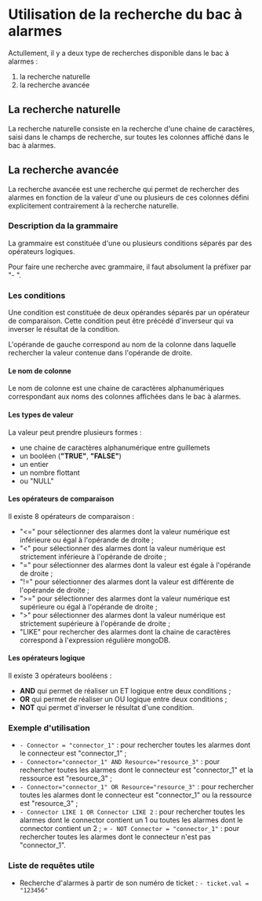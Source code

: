 # Utilisation de la recherche du bac à alarmes

Actullement, il y a deux type de recherches disponible dans le bac à alarmes :
  1. la recherche naturelle
  2. la recherche avancée


## La recherche naturelle

La recherche naturelle consiste en la recherche d'une chaine de caractères,
saisi dans le champs de recherche, sur toutes les colonnes affiché dans le
bac à alarmes.

## La recherche avancée

La recherche avancée est une recherche qui permet de rechercher des alarmes en
fonction de la valeur d'une ou plusieurs de ces colonnes défini explicitement
contrairement à la recherche naturelle.

### Description da la grammaire

La grammaire est constituée d'une ou plusieurs conditions séparés par des
opérateurs logiques.

Pour faire une recherche avec grammaire, il faut absolument la préfixer par
 "- ".

### Les conditions

Une condition est constituée de deux opérandes séparés par un opérateur de
comparaison. Cette condition peut être précédé d'inverseur qui va inverser le
résultat de la condition.

L'opérande de gauche correspond au nom de la colonne dans laquelle
rechercher la valeur contenue dans l'opérande de droite.

#### Le nom de colonne

Le nom de colonne est une chaine de caractères alphanumériques correspondant
aux noms des colonnes affichées dans le bac à alarmes.

#### Les types de valeur

La valeur peut prendre plusieurs formes :
  - une chaine de caractères alphanumérique entre guillemets
  - un booléen (**"TRUE"**, **"FALSE"**)
  - un entier
  - un nombre flottant
  - ou "NULL"

#### Les opérateurs de comparaison

Il existe 8 opérateurs de comparaison :

  * "<=" pour sélectionner des alarmes dont la valeur numérique est inférieure
  ou égal à l'opérande de droite ;
  * "<" pour sélectionner des alarmes dont la valeur numérique est strictement
  inférieure à l'opérande de droite ;
  * "=" pour sélectionner des alarmes dont la valeur est égale à l'opérande de
  droite ;
  * "!=" pour sélectionner des alarmes dont la valeur est différente de
  l'opérande de droite ;
  * ">=" pour sélectionner des alarmes dont la valeur numérique est supérieure
  ou égal à l'opérande de droite ;
  * ">" pour sélectionner des alarmes dont la valeur numérique est strictement
  supérieure à l'opérande de droite ;
  * "LIKE" pour rechercher des alarmes dont la chaine de caractères correspond
  à l'expression régulière mongoDB.


#### Les opérateurs logique

Il existe 3 opérateurs booléens :

  * **AND** qui permet de réaliser un ET logique entre deux conditions ;
  * **OR** qui permet de réaliser un OU logique entre deux conditions ;
  * **NOT** qui permet d'inverser le résultat d'une condition.


### Exemple d'utilisation

  * ```- Connector = "connector_1"``` : pour rechercher toutes les alarmes
  dont le connecteur est "connector_1" ;
  * ```- Connector="connector_1" AND Resource="resource_3"``` : pour rechercher
  toutes les alarmes dont le connecteur est "connector_1" et la ressource est
  "resource_3" ;
  * ```- Connector="connector_1" OR Resource="resource_3"``` : pour rechercher
  toutes les alarmes dont le connecteur est "connector_1" ou la ressource est
  "resource_3" ;
  * ```- Connector LIKE 1 OR Connector LIKE 2``` : pour rechercher toutes les
  alarmes dont le connector contient un 1 ou toutes les alarmes dont le
  connector contient un 2 ;
  = ```- NOT Connector = "connector_1"``` : pour rechercher toutes les alarmes
  dont le connecteur n'est pas "connector_1".

### Liste de requêtes utile

  * Recherche d'alarmes à partir de son numéro de ticket :
  ```- ticket.val = "123456"```
